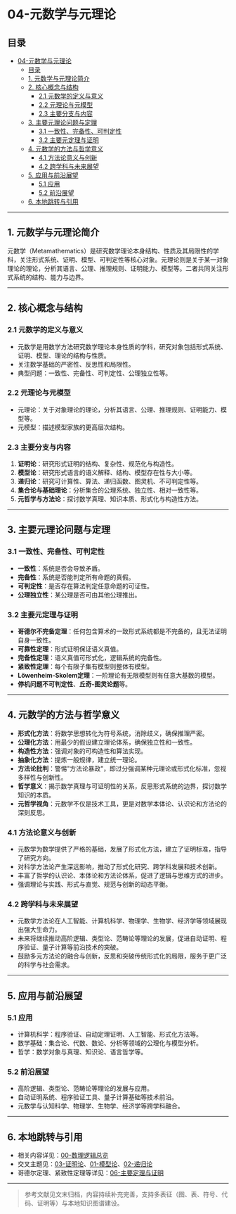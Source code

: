 # 04-元数学与元理论

## 目录

- [04-元数学与元理论](#04-元数学与元理论)
  - [目录](#目录)
  - [1. 元数学与元理论简介](#1-元数学与元理论简介)
  - [2. 核心概念与结构](#2-核心概念与结构)
    - [2.1 元数学的定义与意义](#21-元数学的定义与意义)
    - [2.2 元理论与元模型](#22-元理论与元模型)
    - [2.3 主要分支与内容](#23-主要分支与内容)
  - [3. 主要元理论问题与定理](#3-主要元理论问题与定理)
    - [3.1 一致性、完备性、可判定性](#31-一致性完备性可判定性)
    - [3.2 主要元定理与证明](#32-主要元定理与证明)
  - [4. 元数学的方法与哲学意义](#4-元数学的方法与哲学意义)
    - [4.1 方法论意义与创新](#41-方法论意义与创新)
    - [4.2 跨学科与未来展望](#42-跨学科与未来展望)
  - [5. 应用与前沿展望](#5-应用与前沿展望)
    - [5.1 应用](#51-应用)
    - [5.2 前沿展望](#52-前沿展望)
  - [6. 本地跳转与引用](#6-本地跳转与引用)

---

## 1. 元数学与元理论简介

元数学（Metamathematics）是研究数学理论本身结构、性质及其局限性的学科，关注形式系统、证明、模型、可判定性等核心对象。元理论则是关于某一对象理论的理论，分析其语言、公理、推理规则、证明能力、模型等。二者共同关注形式系统的结构、能力与边界。

---

## 2. 核心概念与结构

### 2.1 元数学的定义与意义

- 元数学是用数学方法研究数学理论本身性质的学科，研究对象包括形式系统、证明、模型、理论的结构与性质。
- 关注数学基础的严密性、反思性和局限性。
- 典型问题：一致性、完备性、可判定性、公理独立性等。

### 2.2 元理论与元模型

- 元理论：关于对象理论的理论，分析其语言、公理、推理规则、证明能力、模型等。
- 元模型：描述模型家族的更高层次结构。

### 2.3 主要分支与内容

1. **证明论**：研究形式证明的结构、复杂性、规范化与构造性。
2. **模型论**：研究形式语言的语义解释、结构、模型存在性与大小等。
3. **递归论**：研究可计算性、算法、递归函数、图灵机、不可判定性等。
4. **集合论与基础理论**：分析集合的公理系统、独立性、相对一致性等。
5. **元哲学与方法论**：探讨数学真理、知识本质、形式化与构造性方法。

---

## 3. 主要元理论问题与定理

### 3.1 一致性、完备性、可判定性

- **一致性**：系统是否会导致矛盾。
- **完备性**：系统是否能判定所有命题的真假。
- **可判定性**：是否存在算法判定任意命题的可证性。
- **公理独立性**：某公理是否可由其他公理推出。

### 3.2 主要元定理与证明

- **哥德尔不完备定理**：任何包含算术的一致形式系统都是不完备的，且无法证明自身一致性。
- **可靠性定理**：形式证明保证语义真值。
- **完备性定理**：语义真值可形式化，逻辑系统的完备性。
- **紧致性定理**：每个有限子集有模型则整体有模型。
- **Löwenheim-Skolem定理**：一阶理论有无限模型则有任意大基数的模型。
- **停机问题不可判定性**、**丘奇-图灵论题**等。

---

## 4. 元数学的方法与哲学意义

- **形式化方法**：将数学思想转化为符号系统，消除歧义，确保推理严密。
- **公理化方法**：用最少的假设建立理论体系，确保独立性和一致性。
- **构造性方法**：强调对象的可构造性和算法实现。
- **抽象化方法**：提炼一般规律，建立统一理论。
- **方法论批判**：警惕"方法论暴政"，即过分强调某种元理论或形式化标准，忽视多样性与创新性。
- **哲学意义**：揭示数学真理与可证明性的关系，反思形式系统的边界，探讨数学知识的本质。
- **元哲学视角**：元数学不仅是技术工具，更是对数学本体论、认识论和方法论的深刻反思。

### 4.1 方法论意义与创新

- 元数学为数学提供了严格的基础，发展了形式化方法，建立了证明标准，指导了研究方向。
- 对科学方法论产生深远影响，推动了形式化研究、跨学科发展和技术创新。
- 丰富了哲学的认识论、本体论和方法论体系，促进了逻辑与思维方式的进步。
- 强调理论与实践、形式与直觉、规范与创新的动态平衡。

### 4.2 跨学科与未来展望

- 元数学方法论在人工智能、计算机科学、物理学、生物学、经济学等领域展现出强大生命力。
- 未来将继续推动高阶逻辑、类型论、范畴论等理论的发展，促进自动证明、程序验证、量子计算等前沿技术的突破。
- 鼓励多元方法论的融合与创新，反思和突破传统形式化的局限，服务于更广泛的科学与社会需求。

---

## 5. 应用与前沿展望

### 5.1 应用

- 计算机科学：程序验证、自动定理证明、人工智能、形式化方法等。
- 数学基础：集合论、代数、数论、分析等领域的公理化与模型分析。
- 哲学：数学对象与真理、知识论、语言哲学等。

### 5.2 前沿展望

- 高阶逻辑、类型论、范畴论等理论的发展与应用。
- 自动证明系统、程序验证工具、量子计算基础等技术前沿。
- 元数学与认知科学、物理学、生物学、经济学等跨学科融合。

---

## 6. 本地跳转与引用

- 相关内容详见：[00-数理逻辑总览](00-数理逻辑总览.md)
- 交叉主题见：[03-证明论](03-证明论.md)、[01-模型论](01-模型论.md)、[02-递归论](02-递归论.md)
- 哥德尔定理、紧致性定理等详见：[06-主要定理与证明](06-主要定理与证明.md)

---

> 参考文献见文末归档，内容持续补充完善，支持多表征（图、表、符号、代码、证明等）与本地知识图谱建设。
